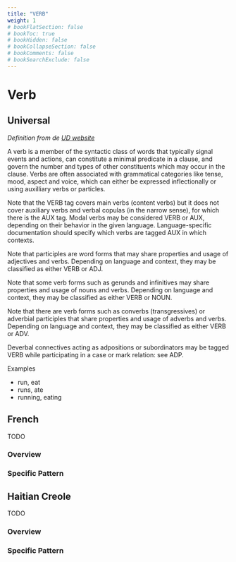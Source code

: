 ```yaml
---
title: "VERB"
weight: 1
# bookFlatSection: false
# bookToc: true
# bookHidden: false
# bookCollapseSection: false
# bookComments: false
# bookSearchExclude: false
---
```


#  Verb  

##  Universal  


*Definition from de [UD website](https://universaldependencies.org/u/pos/VERB.html)*


A verb is a member of the syntactic class of words that typically signal events and actions, can constitute a minimal predicate in a clause, and govern the number and types of other constituents which may occur in the clause. Verbs are often associated with grammatical categories like tense, mood, aspect and voice, which can either be expressed inflectionally or using auxilliary verbs or particles.

Note that the VERB tag covers main verbs (content verbs) but it does not cover auxiliary verbs and verbal copulas (in the narrow sense), for which there is the AUX tag. Modal verbs may be considered VERB or AUX, depending on their behavior in the given language. Language-specific documentation should specify which verbs are tagged AUX in which contexts.

Note that participles are word forms that may share properties and usage of adjectives and verbs. Depending on language and context, they may be classified as either VERB or ADJ.

Note that some verb forms such as gerunds and infinitives may share properties and usage of nouns and verbs. Depending on language and context, they may be classified as either VERB or NOUN.

Note that there are verb forms such as converbs (transgressives) or adverbial participles that share properties and usage of adverbs and verbs. Depending on language and context, they may be classified as either VERB or ADV.

Deverbal connectives acting as adpositions or subordinators may be tagged VERB while participating in a case or mark relation: see ADP.

Examples
- run, eat
- runs, ate
- running, eating



## French

TODO
### Overview

### Specific Pattern




## Haitian Creole

TODO
### Overview

### Specific Pattern


